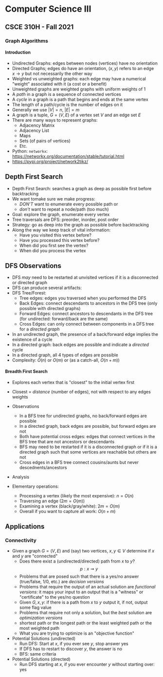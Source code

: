 
# Computer Science III
## CSCE 310H - Fall 2021
### Graph Algorithms

#### Introduction

* Undirected Graphs: edges between nodes (vertices) have no orientation
* Directed Graphs; edges do have an orientation, $(x, y)$ refers to an edge $x \rightarrow y$ but not necessarily the other way
* Weighted vs unweighted graphs: each edge may have a numerical "weight" associated with it (a cost or a benefit)
* Unweighted graphs are weighted graphs with uniform weights of 1
* A *path* in a graph is a sequence of connected vertices
* A *cycle* in a graph is a path that begins and ends at the same vertex
* The length of a path/cycle is the number of edges on it
* Generally we use $|V| = n$, $|E| = m$
* A graph is a tuple, $G = (V,E)$ of a vertex set $V$ and an edge set $E$
* There are many ways to represent graphs:
  * Adjacency Matrix
  * Adjacency List
  * Maps
  * Sets (of pairs of vertices)
  * Etc.
* Python: `networkx`: https://networkx.org/documentation/stable/tutorial.html
* https://pypi.org/project/network2tikz/

## Depth First Search

* Depth First Search: searches a graph as deep as possible first before backtracking
* We want tomake sure we make progress:
  - *DON'T* want to enumerate every possible path or
  - *don't* want to repeat a node/path (too much)
* Goal: explore the graph, enumerate every vertex
* Tree traversals are DFS: preorder, inorder, post order
* Strategy: go as deep into the graph as possible before backtracking
* Along the way we keep track of vital information:
  * Have you visited this vertex before?
  * Have you processed this vertex before?
  * When did you first see the vertex?
  * When did you process the vertex

## DFS Observations

* DFS *may* need to be restarted at unvisited vertices if it is a disconnected or directed graph
* DFS can produce several artifacts:
* DFS Tree/Forest:
  * Tree edges: edges you traversed when you performed the DFS
  * Back Edges: connect descendants to ancestors in the DFS tree (only possible with directed graphs)
  * Forward Edges: connect ancestors to descendants in the DFS tree (for undirected: forward/back are the same)
  * Cross Edges: can only connect between components in a DFS tree for a *directed graph*
* In an undirected graph, the presence of a back/forward edge implies the existence of a cycle
* In a directed graph: back edges are possible and indicate a *directed* cycle
* In a directed graph, all 4 types of edges are possible
* Complexity: $O(n)$ or $O(m)$ or (as a catch-all, $O(n+m)$)

#### Breadth First Search

* Explores each vertex that is "closest" to the initial vertex first
* Closest = *distance* (number of edges), not with respect to any edges weights

* Observations
  * In a BFS tree for undirected graphs, no back/forward edges are possible
  * In a directed graph, back edges are possible, but forward edges are not
  * Both have potential cross edges: edges that connect vertices in the BFS tree that are not ancestors or descendants
  * BFS may need to be restarted if it is a disconnected graph or if it is a directed graph such that some vertices are reachable but others are not
  * Cross edges in a BFS tree connect cousins/aunts but never descednents/ancestors

* Analysis

* Elementary operations:
  * Processing a vertex (likely the most expensive): $n = O(n)$
  * Traversing an edge ($2m = O(m)$)
  * Examining a vertex (black/gray/white): $2m = O(m)$
  * Overall if you want to capture all work: $O(n + m)$

## Applications

### Connectivity

* Given a graph $G=(V,E)$ and (say) two vertices, $x, y \in V$ determine if $x$ and $y$ are "connected"
  * Does there exist a (undirected/directed) path from $x$ to $y$?
  $$p : x \rightsquigarrow y $$
  * Problems that are posed such that there is a yes/no answer (true/false, 1/0, etc.) are *decision versions*
  * Problems that require the output of an actual solution are *functional versions*: it maps your input to an output that is a "witness" or "certificate" to the yes/no question
  * Given $G, x, y$: if there is a path from $x$ to $y$ output it, if not, output some flag value
  * Problems that require not only a solution, but the *best* solution are *optimization versions*
  * shortest path or the longest path or the least weighted path or the most weighted path
  * What you are trying to optimize is an "objective function"
* Potential Solutions (undirected)
  * Run DFS: Start at $x$, if you ever see $y$, stop answer yes
  * If DFS has to restart to discover $y$, the answer is no
  * BFS: same criteria
* Potential Solutions (directed)
  * Run DFS starting at $x$, if you ever encounter $y$ without starting over: yes

```text









```
